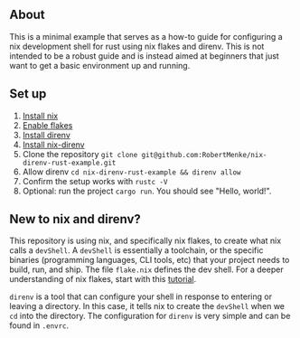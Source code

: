 ## About
This is a minimal example that serves as a how-to guide for configuring a nix development shell for rust using nix flakes and direnv. This is not intended to be a robust guide and is instead aimed at beginners that just want to get a basic environment up and running.

## Set up
1. [Install nix](https://nixos.org/download/)
1. [Enable flakes](https://nixos.wiki/wiki/Flakes)
1. [Install direnv](https://direnv.net/docs/installation.html)
1. [Install nix-direnv](https://github.com/nix-community/nix-direnv)
1. Clone the repository `git clone git@github.com:RobertMenke/nix-direnv-rust-example.git`
1. Allow direnv `cd nix-direnv-rust-example && direnv allow`
1. Confirm the setup works with `rustc -V`
1. Optional: run the project `cargo run`. You should see "Hello, world!".

## New to nix and direnv?
This repository is using nix, and specifically nix flakes, to create what nix calls a `devShell`. A `devShell` is essentially a toolchain, or the specific binaries (programming languages, CLI tools, etc) that your project needs to build, run, and ship. The file `flake.nix` defines the dev shell. For a deeper understanding of nix flakes, start with this [tutorial](https://nixos-and-flakes.thiscute.world/).

`direnv` is a tool that can configure your shell in response to entering or leaving a directory. In this case, it tells nix to create the `devShell` when we `cd` into the directory. The configuration for `direnv` is very simple and can be found in `.envrc`.
